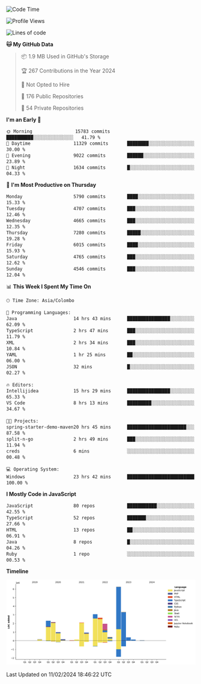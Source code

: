 
<!--START_SECTION:waka-->
![Code Time](http://img.shields.io/badge/Code%20Time-1%2C485%20hrs%2024%20mins-blue)

![Profile Views](http://img.shields.io/badge/Profile%20Views-0-blue)

![Lines of code](https://img.shields.io/badge/From%20Hello%20World%20I%27ve%20Written-27.1%20million%20lines%20of%20code-blue)

**🐱 My GitHub Data** 

> 📦 1.9 MB Used in GitHub's Storage 
 > 
> 🏆 267 Contributions in the Year 2024
 > 
> 🚫 Not Opted to Hire
 > 
> 📜 176 Public Repositories 
 > 
> 🔑 54 Private Repositories 
 > 
**I'm an Early 🐤** 

```text
🌞 Morning                15783 commits       ██████████░░░░░░░░░░░░░░░   41.79 % 
🌆 Daytime                11329 commits       ████████░░░░░░░░░░░░░░░░░   30.00 % 
🌃 Evening                9022 commits        ██████░░░░░░░░░░░░░░░░░░░   23.89 % 
🌙 Night                  1634 commits        █░░░░░░░░░░░░░░░░░░░░░░░░   04.33 % 
```
📅 **I'm Most Productive on Thursday** 

```text
Monday                   5790 commits        ████░░░░░░░░░░░░░░░░░░░░░   15.33 % 
Tuesday                  4707 commits        ███░░░░░░░░░░░░░░░░░░░░░░   12.46 % 
Wednesday                4665 commits        ███░░░░░░░░░░░░░░░░░░░░░░   12.35 % 
Thursday                 7280 commits        █████░░░░░░░░░░░░░░░░░░░░   19.28 % 
Friday                   6015 commits        ████░░░░░░░░░░░░░░░░░░░░░   15.93 % 
Saturday                 4765 commits        ███░░░░░░░░░░░░░░░░░░░░░░   12.62 % 
Sunday                   4546 commits        ███░░░░░░░░░░░░░░░░░░░░░░   12.04 % 
```


📊 **This Week I Spent My Time On** 

```text
🕑︎ Time Zone: Asia/Colombo

💬 Programming Languages: 
Java                     14 hrs 43 mins      ████████████████░░░░░░░░░   62.09 % 
TypeScript               2 hrs 47 mins       ███░░░░░░░░░░░░░░░░░░░░░░   11.79 % 
XML                      2 hrs 34 mins       ███░░░░░░░░░░░░░░░░░░░░░░   10.84 % 
YAML                     1 hr 25 mins        ██░░░░░░░░░░░░░░░░░░░░░░░   06.00 % 
JSON                     32 mins             █░░░░░░░░░░░░░░░░░░░░░░░░   02.27 % 

🔥 Editors: 
Intellijidea             15 hrs 29 mins      ████████████████░░░░░░░░░   65.33 % 
VS Code                  8 hrs 13 mins       █████████░░░░░░░░░░░░░░░░   34.67 % 

🐱‍💻 Projects: 
spring-starter-demo-maven20 hrs 45 mins      ██████████████████████░░░   87.58 % 
split-n-go               2 hrs 49 mins       ███░░░░░░░░░░░░░░░░░░░░░░   11.94 % 
creds                    6 mins              ░░░░░░░░░░░░░░░░░░░░░░░░░   00.48 % 

💻 Operating System: 
Windows                  23 hrs 42 mins      █████████████████████████   100.00 % 
```

**I Mostly Code in JavaScript** 

```text
JavaScript               80 repos            ███████████░░░░░░░░░░░░░░   42.55 % 
TypeScript               52 repos            ███████░░░░░░░░░░░░░░░░░░   27.66 % 
HTML                     13 repos            ██░░░░░░░░░░░░░░░░░░░░░░░   06.91 % 
Java                     8 repos             █░░░░░░░░░░░░░░░░░░░░░░░░   04.26 % 
Ruby                     1 repo              ░░░░░░░░░░░░░░░░░░░░░░░░░   00.53 % 
```



**Timeline**

![Lines of Code chart](https://raw.githubusercontent.com/ccweerasinghe1994/ccweerasinghe1994/master/assets/bar_graph.png)


 Last Updated on 11/02/2024 18:46:22 UTC
<!--END_SECTION:waka-->
